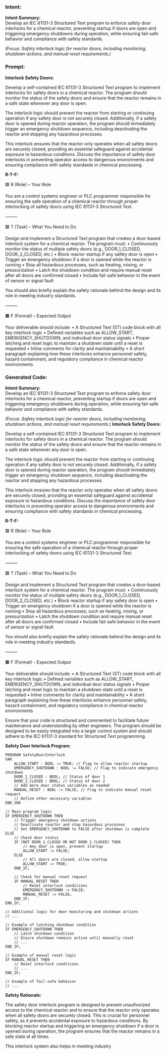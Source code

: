 ### Intent:
**Intent Summary:**  
Develop an IEC 61131-3 Structured Text program to enforce safety door interlocks for a chemical reactor, preventing startup if doors are open and triggering emergency shutdowns during operation, while ensuring fail-safe behavior and compliance with safety standards.  

*(Focus: Safety interlock logic for reactor doors, including monitoring, shutdown actions, and manual reset requirements.)*

### Prompt:
**Interlock Safety Doors:**

Develop a self-contained IEC 61131-3 Structured Text program to implement interlocks for safety doors in a chemical reactor. The program should monitor the status of the safety doors and ensure that the reactor remains in a safe state whenever any door is open.

The interlock logic should prevent the reactor from starting or continuing operation if any safety door is not securely closed. Additionally, if a safety door is opened during reactor operation, the program should immediately trigger an emergency shutdown sequence, including deactivating the reactor and stopping any hazardous processes.

This interlock ensures that the reactor only operates when all safety doors are securely closed, providing an essential safeguard against accidental exposure to hazardous conditions. Discuss the importance of safety door interlocks in preventing operator access to dangerous environments and ensuring compliance with safety standards in chemical processing.

**R-T-F:**

🟥 R (Role) – Your Role

You are a control systems engineer or PLC programmer responsible for ensuring the safe operation of a chemical reactor through proper interlocking of safety doors using IEC 61131-3 Structured Text.

⸻

🟩 T (Task) – What You Need to Do

Design and implement a Structured Text program that creates a door-based interlock system for a chemical reactor. The program must:
	•	Continuously monitor the status of multiple safety doors (e.g., DOOR_1_CLOSED, DOOR_2_CLOSED, etc.)
	•	Block reactor startup if any safety door is open
	•	Trigger an emergency shutdown if a door is opened while the reactor is running
	•	Stop all hazardous processes, such as heating, mixing, or pressurization
	•	Latch the shutdown condition and require manual reset after all doors are confirmed closed
	•	Include fail-safe behavior in the event of sensor or signal fault

You should also briefly explain the safety rationale behind the design and its role in meeting industry standards.

⸻

🟧 F (Format) – Expected Output

Your deliverable should include:
	•	A Structured Text (ST) code block with all key interlock logic
	•	Defined variables such as ALLOW_START, EMERGENCY_SHUTDOWN, and individual door status signals
	•	Proper latching and reset logic to maintain a shutdown state until a reset is requested
	•	Inline comments for clarity and maintainability
	•	A short paragraph explaining how these interlocks enhance personnel safety, hazard containment, and regulatory compliance in chemical reactor environments

### Generated Code:
**Intent Summary:**  
Develop an IEC 61131-3 Structured Text program to enforce safety door interlocks for a chemical reactor, preventing startup if doors are open and triggering emergency shutdowns during operation, while ensuring fail-safe behavior and compliance with safety standards.  

*(Focus: Safety interlock logic for reactor doors, including monitoring, shutdown actions, and manual reset requirements.)*
**Interlock Safety Doors:**

Develop a self-contained IEC 61131-3 Structured Text program to implement interlocks for safety doors in a chemical reactor. The program should monitor the status of the safety doors and ensure that the reactor remains in a safe state whenever any door is open.

The interlock logic should prevent the reactor from starting or continuing operation if any safety door is not securely closed. Additionally, if a safety door is opened during reactor operation, the program should immediately trigger an emergency shutdown sequence, including deactivating the reactor and stopping any hazardous processes.

This interlock ensures that the reactor only operates when all safety doors are securely closed, providing an essential safeguard against accidental exposure to hazardous conditions. Discuss the importance of safety door interlocks in preventing operator access to dangerous environments and ensuring compliance with safety standards in chemical processing.

**R-T-F:**

🟥 R (Role) – Your Role

You are a control systems engineer or PLC programmer responsible for ensuring the safe operation of a chemical reactor through proper interlocking of safety doors using IEC 61131-3 Structured Text.

⸻

🟩 T (Task) – What You Need to Do

Design and implement a Structured Text program that creates a door-based interlock system for a chemical reactor. The program must:
	•	Continuously monitor the status of multiple safety doors (e.g., DOOR_1_CLOSED, DOOR_2_CLOSED, etc.)
	•	Block reactor startup if any safety door is open
	•	Trigger an emergency shutdown if a door is opened while the reactor is running
	•	Stop all hazardous processes, such as heating, mixing, or pressurization
	•	Latch the shutdown condition and require manual reset after all doors are confirmed closed
	•	Include fail-safe behavior in the event of sensor or signal fault

You should also briefly explain the safety rationale behind the design and its role in meeting industry standards.

⸻

🟧 F (Format) – Expected Output

Your deliverable should include:
	•	A Structured Text (ST) code block with all key interlock logic
	•	Defined variables such as ALLOW_START, EMERGENCY_SHUTDOWN, and individual door status signals
	•	Proper latching and reset logic to maintain a shutdown state until a reset is requested
	•	Inline comments for clarity and maintainability
	•	A short paragraph explaining how these interlocks enhance personnel safety, hazard containment, and regulatory compliance in chemical reactor environments

Ensure that your code is structured and commented to facilitate future maintenance and understanding by other engineers. The program should be designed to be easily integrated into a larger control system and should adhere to the IEC 61131-3 standard for Structured Text programming.

**Safety Door Interlock Program:**

```structuredtext
PROGRAM SafetyDoorInterlock
VAR
    ALLOW_START : BOOL := TRUE; // Flag to allow reactor startup
    EMERGENCY_SHUTDOWN : BOOL := FALSE; // Flag to indicate emergency shutdown
    DOOR_1_CLOSED : BOOL; // Status of door 1
    DOOR_2_CLOSED : BOOL; // Status of door 2
    // Add more door status variables as needed
    MANUAL_RESET : BOOL := FALSE; // Flag to indicate manual reset request
    // Define other necessary variables
END_VAR

// Main program logic
IF EMERGENCY_SHUTDOWN THEN
    // Trigger emergency shutdown actions
    // Deactivate reactor and stop hazardous processes
    // Set EMERGENCY_SHUTDOWN to FALSE after shutdown is complete
ELSE
    // Check door status
    IF (NOT DOOR_1_CLOSED OR NOT DOOR_2_CLOSED) THEN
        // Any door is open, prevent startup
        ALLOW_START := FALSE;
    ELSE
        // All doors are closed, allow startup
        ALLOW_START := TRUE;
    END_IF;

    // Check for manual reset request
    IF MANUAL_RESET THEN
        // Reset interlock conditions
        EMERGENCY_SHUTDOWN := FALSE;
        MANUAL_RESET := FALSE;
    END_IF;
END_IF;

// Additional logic for door monitoring and shutdown actions
// ...

// Example of latching shutdown condition
IF EMERGENCY_SHUTDOWN THEN
    // Latch shutdown condition
    // Ensure shutdown remains active until manually reset
    // ...
END_IF;

// Example of manual reset logic
IF MANUAL_RESET THEN
    // Reset interlock conditions
    // ...
END_IF;

// Example of fail-safe behavior
// ...
```

**Safety Rationale:**

The safety door interlock program is designed to prevent unauthorized access to the chemical reactor and to ensure that the reactor only operates when all safety doors are securely closed. This is crucial for personnel safety, as it prevents accidental exposure to hazardous conditions. By blocking reactor startup and triggering an emergency shutdown if a door is opened during operation, the program ensures that the reactor remains in a safe state at all times.

This interlock system also helps in meeting industry
